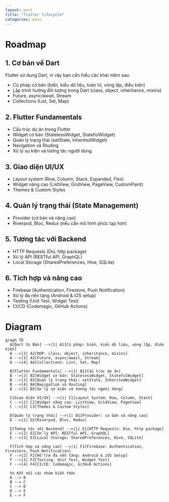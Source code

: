 ```yaml
---
layout: post
title: "flutter lifecycle"
categories: misc
---
```


# Roadmap

## 1. **Cơ bản về Dart**

Flutter sử dụng Dart, vì vậy bạn cần hiểu các khái niệm sau:

- Cú pháp cơ bản (biến, kiểu dữ liệu, toán tử, vòng lặp, điều kiện)
- Lập trình hướng đối tượng trong Dart (class, object, inheritance, mixins)
- Future, async/await, Stream
- Collections (List, Set, Map)

## 2. **Flutter Fundamentals**

- Cấu trúc dự án trong Flutter
- Widget cơ bản (StatelessWidget, StatefulWidget)
- Quản lý trạng thái (setState, InheritedWidget)
- Navigation và Routing
- Xử lý sự kiện và tương tác người dùng

## 3. **Giao diện UI/UX**

- Layout system (Row, Column, Stack, Expanded, Flex)
- Widget nâng cao (ListView, GridView, PageView, CustomPaint)
- Themes & Custom Styles

## 4. **Quản lý trạng thái (State Management)**

- Provider (cơ bản và nâng cao)
- Riverpod, Bloc, Redux (nếu cần mô hình phức tạp hơn)

## 5. **Tương tác với Backend**

- HTTP Requests (Dio, http package)
- Xử lý API (RESTful API, GraphQL)
- Local Storage (SharedPreferences, Hive, SQLite)

## 6. **Tích hợp và nâng cao**

- Firebase (Authentication, Firestore, Push Notification)
- Xử lý đa nền tảng (Android & iOS setup)
- Testing (Unit Test, Widget Test)
- CI/CD (Codemagic, GitHub Actions)

# Diagram

```mermaid
graph TD
  A[Dart Cơ Bản] -->|1| A1[Cú pháp: biến, kiểu dữ liệu, vòng lặp, điều kiện]
  A -->|2| A2[OOP: class, object, inheritance, mixins]
  A -->|3| A3[Future, async/await, Stream]
  A -->|4| A4[Collections: List, Set, Map]

  B[Flutter Fundamentals] -->|1| B1[Cấu trúc dự án]
  B -->|2| B2[Widget cơ bản: StatelessWidget, StatefulWidget]
  B -->|3| B3[Quản lý trạng thái: setState, InheritedWidget]
  B -->|4| B4[Navigation và Routing]
  B -->|5| B5[Xử lý sự kiện và tương tác người dùng]

  C[Giao diện UI/UX] -->|1| C1[Layout System: Row, Column, Stack]
  C -->|2| C2[Widget nâng cao: ListView, GridView, PageView]
  C -->|3| C3[Themes & Custom Styles]

  D[Quản lý trạng thái] -->|1| D1[Provider: cơ bản và nâng cao]
  D -->|2| D2[Riverpod, Bloc, Redux]

  E[Tương tác với Backend] -->|1| E1[HTTP Requests: Dio, http package]
  E -->|2| E2[Xử lý API: RESTful API, GraphQL]
  E -->|3| E3[Local Storage: SharedPreferences, Hive, SQLite]

  F[Tích hợp và nâng cao] -->|1| F1[Firebase: Authentication, Firestore, Push Notification]
  F -->|2| F2[Hỗ trợ đa nền tảng: Android & iOS Setup]
  F -->|3| F3[Testing: Unit Test, Widget Test]
  F -->|4| F4[CI/CD: Codemagic, GitHub Actions]

  %% Kết nối các nhóm kiến thức
  A --> B
  B --> C
  C --> D
  D --> E
  E --> F
```
